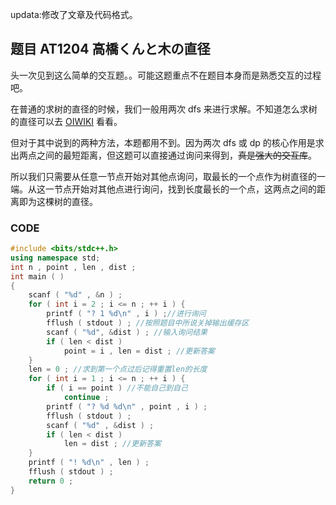 updata:修改了文章及代码格式。

## 题目 AT1204 高橋くんと木の直径

头一次见到这么简单的交互题。。可能这题重点不在题目本身而是熟悉交互的过程吧。


在普通的求树的直径的时候，我们一般用两次 dfs 来进行求解。不知道怎么求树的直径可以去 [OIWIKI](https://oi-wiki.org/graph/tree-diameter/) 看看。

但对于其中说到的两种方法，本题都用不到。因为两次 dfs 或 dp 的核心作用是求出两点之间的最短距离，但这题可以直接通过询问来得到，~~真是强大的交互库~~。

所以我们只需要从任意一节点开始对其他点询问，取最长的一个点作为树直径的一端。从这一节点开始对其他点进行询问，找到长度最长的一个点，这两点之间的距离即为这棵树的直径。  

### CODE


~~~cpp
#include <bits/stdc++.h>
using namespace std;
int n , point , len , dist ; 
int main ( ) 
{
    scanf ( "%d" , &n ) ; 
    for ( int i = 2 ; i <= n ; ++ i ) {
        printf ( "? 1 %d\n" , i ) ;//进行询问
        fflush ( stdout ) ; //按照题目中所说关掉输出缓存区
        scanf ( "%d", &dist ) ; //输入询问结果
        if ( len < dist ) 
            point = i , len = dist ; //更新答案
    }
    len = 0 ; //求到第一个点过后记得重置len的长度
    for ( int i = 1 ; i <= n ; ++ i ) {
        if ( i == point ) //不能自己到自己
            continue ; 
        printf ( "? %d %d\n" , point , i ) ; 
        fflush ( stdout ) ; 
        scanf ( "%d" , &dist ) ; 
        if ( len < dist ) 
            len = dist ; //更新答案
    }
    printf ( "! %d\n" , len ) ; 
    fflush ( stdout ) ; 
    return 0 ; 
}

~~~
